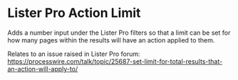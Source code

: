 # Lister Pro Action Limit

Adds a number input under the Lister Pro filters so that a limit can be set for how many pages within the results will have an action applied to them.

Relates to an issue raised in Lister Pro forum: https://processwire.com/talk/topic/25687-set-limit-for-total-results-that-an-action-will-apply-to/
